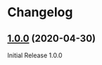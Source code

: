 # Changelog

## [1.0.0](https://github.com/amadeus4dev/amadeus-ios/tree/1.0.0) (2020-04-30)

Initial Release 1.0.0
